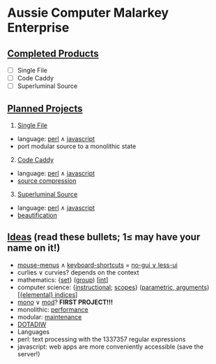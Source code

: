 # Aussie Computer Malarkey Enterprise
## [Completed Products](https://en.wikipedia.org/wiki/Free_and_open-source_software)
- [ ] Single File
- [ ] Code Caddy
- [ ] Superluminal Source

## [Planned Projects](https://en.wikipedia.org/wiki/Outline_of_software)
1. [Single File](https://en.wiktionary.org/wiki/single_file)
 * language: [perl](https://en.wikipedia.org/wiki/Console_application) ∧ [javascript](https://en.wikipedia.org/wiki/Web_application)
 * port modular source to a monolithic state
2. [Code Caddy](https://en.wikipedia.org/wiki/Code_golf)
 * language: [perl](https://en.wikipedia.org/wiki/Console_application) ∧ [javascript](https://en.wikipedia.org/wiki/Web_application)
 * [source compression](https://en.wikipedia.org/wiki/Minification_%28programming%29)
3. [Superluminal Source](https://en.wikipedia.org/wiki/Reverse_engineering)
 * language: [perl](https://en.wikipedia.org/wiki/Console_application) ∧ [javascript](https://en.wikipedia.org/wiki/Web_application)
 * [beautification](https://en.wikipedia.org/wiki/Prettyprint)

## [Ideas](https://en.wikipedia.org/wiki/List_of_software_categories) (read these bullets; 1≤ may have your name on it!)
* [mouse-menus](https://en.wikipedia.org/wiki/Context_menu) ∧ [keyboard-shortcuts](https://en.wikipedia.org/wiki/Keyboard_shortcut) = [no-gui ∨ less-ui](https://en.wikipedia.org/wiki/Cruft)
* curlies ∨ curvies? depends on the context
 * mathematics: {[set](https://en.wikipedia.org/wiki/Set_%28mathematics%29)} ([group](https://en.wikipedia.org/wiki/Order_of_operations)) [[int](https://en.wikipedia.org/wiki/Nearest_integer_function)]
 * computer science: {[instructional](https://en.wikipedia.org/wiki/Block_%28programming%29); [scopes](https://en.wikipedia.org/wiki/Scope_%28computer_science%29)} ([parametric, arguments](https://en.wikipedia.org/wiki/Parameter_%28computer_programming%29)) [[{elemental} indices](https://en.wikipedia.org/wiki/Index#Computer_sciences)]
* [mono](https://en.wikipedia.org/wiki/Monolith_%28disambiguation%29#Computers) ∨ [mod](https://en.wikipedia.org/wiki/Modularity)? **FIRST PROJECT!!!**
 * monolithic: [performance](https://en.wikipedia.org/wiki/Benchmark_%28computing%29)
 * modular: [maintenance](https://en.wikipedia.org/wiki/Maintenance,_repair,_and_operations)
* [DOTADIW](https://en.wikipedia.org/wiki/Neural_network_software)
* Languages
 * perl: text processing with the 1337357 regular expressions
 * javascript: web apps are more conveniently accessible (save the server!)
